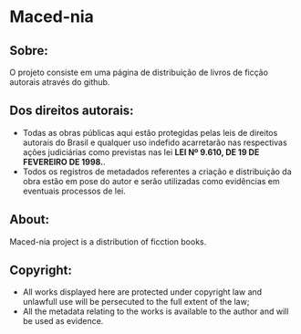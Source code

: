 # Maced-nia

## Sobre:
O projeto consiste em uma página de distribuição de livros de ficção autorais através do github.

## Dos direitos autorais:
 - Todas as obras públicas aqui estão protegidas pelas leis de direitos autorais do Brasil e qualquer uso indefido acarretarão nas respectivas ações judiciárias como previstas nas lei **LEI Nº 9.610, DE 19 DE FEVEREIRO DE 1998.**.
 - Todos os registros de metadados referentes a criação e distribuição da obra estão em pose do autor e serão utilizadas como evidências em eventuais processos de lei.

## About:
Maced-nia project is a distribution of ficction books.

## Copyright:
 - All works displayed here are protected under copyright law and unlawfull use will be persecuted to the full extent of the law;
 - All the metadata relating to the works is available to the author and will be used as evidence.
